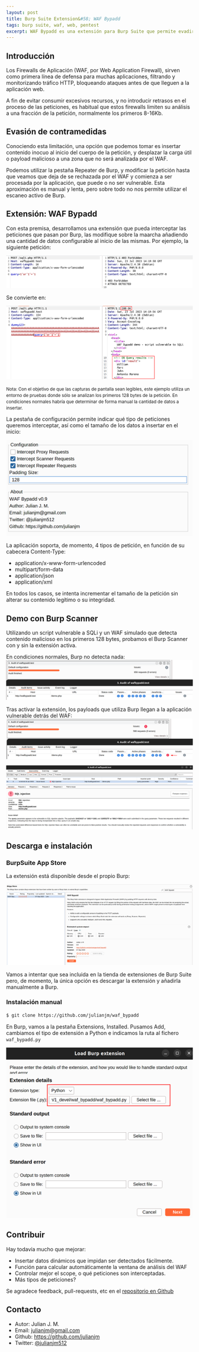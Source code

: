 ```yaml
---
layout: post
title: Burp Suite Extension&#58; WAF Bypadd
tags: burp suite, waf, web, pentest
excerpt: WAF Bypadd es una extensión para Burp Suite que permite evadir algunos WAFs, evitando que los payloads inyectados en las peticiones sean bloqueados, y lleguen a la aplicación web potencialmente vulnerable.
---
```



## Introducción

Los Firewalls de Aplicación (WAF, por Web Application Firewall), sirven como primera línea de defensa para muchas aplicaciones, filtrando y monitorizando tráfico HTTP, bloqueando ataques antes de que lleguen a la aplicación web.

A fin de evitar consumir excesivos recursos, y no introducir retrasos en el proceso de las peticiones, es habitual que estos firewalls limiten su análisis a una fracción de la petición, normalmente los primeros 8-16Kb. 

## Evasión de contramedidas

Conociendo esta limitación, una opción que podemos tomar es insertar contenido inocuo al inicio del cuerpo de la petición, y desplazar la carga útil o payload malicioso a una zona que no será analizada por el WAF.

Podemos utilizar la pestaña Repeater de Burp, y modificar la petición hasta que veamos que deja de se rechazada por el WAF y comienza a ser procesada por la aplicación, que puede o no ser vulnerable. Esta aproximación es manual y lenta, pero sobre todo no nos permite utilizar el escaneo activo de Burp.

## Extensión: WAF Bypadd

Con esta premisa, desarrollamos una extensión que pueda interceptar las peticiones que pasan por Burp, las modifique sobre la maarcha añadiendo una cantidad de datos configurable al inicio de las mismas. Por ejemplo, la siguiente petición:

![Original](/files/waf_bypadd/unmodified.png)

Se convierte en:

![Modificada](/files/waf_bypadd/modified.png)

<small>Nota: Con el objetivo de que las capturas de pantalla sean legibles, este ejemplo utiliza un entorno de pruebas donde sólo se analizan los primeros 128 bytes de la petición. En condiciones normales habría que determinar de forma manual la cantidad de datos a insertar.</small>

La pestaña de configuración permite indicar qué tipo de peticiones queremos interceptar, así como el tamaño de los datos a insertar en el inicio:

![Configuración](/files/waf_bypadd/config.png)

La aplicación soporta, de momento, 4 tipos de petición, en función de su cabecera Content-Type:
* application/x-www-form-urlencoded
* multipart/form-data
* application/json
* application/xml

En todos los casos, se intenta incrementar el tamaño de la petición sin alterar su contenido legítimo o su integridad.

## Demo con Burp Scanner

Utilizando un script vulnerable a SQLi y un WAF simulado que detecta contenido malicioso en los primeros 128 bytes, probamos el Burp Scanner con y sin la extensión activa.

En condiciones normales, Burp no detecta nada:
![Original](/files/waf_bypadd/scanner1.png)

Tras activar la extensión, los payloads que utiliza Burp llegan a la aplicación vulnerable detrás del WAF:
![Con WAF Bypadd](/files/waf_bypadd/scanner2.png)

![SQLi](/files/waf_bypadd/scanner3.png)


## Descarga e instalación

### BurpSuite App Store

La extensión está disponible desde el propio Burp:

![BApp Store](/files/waf_bypadd/bappstore.png) 

Vamos a intentar que sea incluida en la tienda de extensiones de Burp Suite pero, de momento, la única opción es descargar la extensión y añadirla manualmente a Burp.

### Instalación manual

```sh
$ git clone https://github.com/julianjm/waf_bypadd
```

En Burp, vamos a la pestaña Extensions, Installed. Pusamos Add, cambiamos el tipo de extensión a Python e indicamos la ruta al fichero `waf_bypadd.py`

![Instalar](/files/waf_bypadd/addtoburp.png) 

## Contribuir

Hay todavía mucho que mejorar:
* Insertar datos dinámicos que impidan ser detectados fácilmente.
* Función para calcular automáticamente la ventana de análisis del WAF
* Controlar mejor el scope, o qué peticiones son interceptadas.
* Más tipos de peticiones?

Se agradece feedback, pull-requests, etc en el [repositorio en Github](https://github.com/julianjm/waf_bypadd)

## Contacto

* Autor: Julian J. M.
* Email: julianjm@gmail.com
* Github: https://github.com/julianjm
* Twitter: [@julianjm512](https://twitter.com/julianjm512)